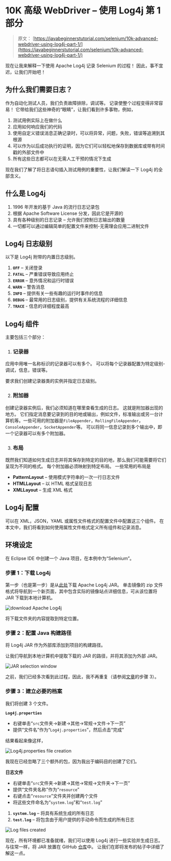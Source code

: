 # 10K 高级 WebDriver – 使用 Log4j 第 1 部分

> 原文： [https://javabeginnerstutorial.com/selenium/10k-advanced-webdriver-using-log4j-part-1/](https://javabeginnerstutorial.com/selenium/10k-advanced-webdriver-using-log4j-part-1/)

现在让我来解释一下使用 Apache Log4j 记录 Selenium 的过程！ 因此，事不宜迟，让我们开始吧！

## 为什么我们需要日志？

作为自动化测试人员，我们负责故障排除，调试等。 记录使整个过程变得非常容易！ 它带给我们这些神奇的“眼睛”，让我们看到许多事物，例如，

1.  测试用例实际上在做什么
2.  应用如何响应我们的代码
3.  使用自定义错误消息正确记录时，可以将异常，问题，失败，错误等追溯到其根源
4.  可以作为以后成功执行的证明，因为它们可以轻松地保存到数据库或带有时间戳的外部文件中
5.  所有这些日志都可以在无需人工干预的情况下生成

现在我们了解了将日志语句插入测试用例的重要性，让我们解读一下 Log4j 的全部含义。

## 什么是 Log4j

1.  1996 年开发的基于 Java 的流行日志记录包
2.  根据 Apache Software License 分发，因此它是开源的
3.  具有各种级别的日志记录 – 允许我们控制日志输出的数量
4.  一切都可以通过编辑简单的配置文件来控制-无需理会应用二进制文件

## Log4j 日志级别

以下是 Log4j 附带的内置日志级别。

1.  **`OFF`** – 关闭登录
2.  **`FATAL`** – 严重错误导致应用终止
3.  **`ERROR`** – 意外情况和运行时错误
4.  **`WARN`** – 警告消息
5.  **`INFO`** – 提供有关一些有趣的运行时事件的信息
6.  **`DEBUG`** – 最常用的日志级别，提供有关系统流程的详细信息
7.  **`TRACE`** - 信息的详细程度最高

## Log4j 组件

主要包括三个部分：

1.  ### 记录器

应用中用唯一名称标识的记录器可以有多个。 可以将每个记录器配置为特定级别-调试，信息，错误等。

要求我们创建记录器类的实例并指定日志级别。

2.  ### 附加器

创建记录器实例后，我们必须知道在哪里查看生成的日志。 这就是附加器出现的地方。 它们指定消息要记录到的目的地或输出，例如文件，标准输出或另一台计算机等。一些可用的附加器是`FileAppender`，`RollingFileAppender`，`ConsoleAppender`，`SocketAppender`等。 可以将同一信息记录到多个输出中，即一个记录器可以有多个附加器。

3.  ### 布局

既然我们知道如何生成日志并将其保存到特定的目的地，那么我们可能需要将它们呈现为不同的格式。 每个附加器必须映射到特定布局。 一些常用的布局是

*   **PatternLayout** – 使用模式字符串的一次一行日志文件
*   **HTMLLayout** – 以 HTML 格式呈现日志
*   **XMLLayout** – 生成 XML 格式

## Log4j 配置

可以在 XML，JSON，YAML 或属性文件格式的配置文件中配置这三个组件。 在本文中，我们将看到如何使用属性文件格式定义所有组件和记录消息。

## 环境设定

在 Eclipse IDE 中创建一个 Java 项目，在本例中为“Selenium”。

### 步骤 1：下载 Log4j

第一步（也是第一步）是从[此处](https://logging.apache.org/log4j/1.2/download.html)下载 Apache Log4j JAR。 单击镜像的 zip 文件格式将导航到一个新页面，其中包含实际的镜像站点详细信息，可从该位置将 JAR 下载到本地计算机。

![download Apache Log4j](img/4d0bd0a2cc1db2cb7f03718ef5c12931.png)

将下载文件夹的内容提取到特定位置。

### 步骤 2：配置 Java 构建路径

将 Log4j JAR 作为外部库添加到项目的构建路径。

让我们导航到本地计算机中提取下载的 JAR 的路径，并将其添加为外部 JAR。

![JAR selection window](img/c027190f02b422719b9633917ff29b9d.png)

之前，我们已经多次看到此过程，因此，我不再重复（请参阅[文章](https://javabeginnerstutorial.com/selenium/9b-webdriver-eclipse-setup/)的步骤 3）。

### 步骤 3：建立必要的档案

我们将创建 3 个文件。

**`Log4j.properties`**

*   右键单击“`src`文件夹->新建->其他->常规->文件->下一页”
*   提供“文件名”作为“`Log4j.properties`”，然后点击“完成”

结果看起来像这样，

![Log4j.properties file creation](img/e27b7184646bb1e673729341bb77e0f8.png)

我现在已经忽略了三个额外的包，因为我出于编码目的创建了它们。

**日志文件**

*   右键单击“`src`文件夹->新建->其他->常规->文件夹->下一页”
*   提供“文件夹名称”作为“`resource`”
*   右键点击“`resource`”文件夹并创建两个文件
*   将这些文件命名为“`system.log`”和“`test.log`”

1.  **`system.log`** – 将具有系统生成的所有日志
2.  **`test.log`** – 将包含由于用户提供的手动命令而生成的所有日志

![Log files created](img/7dbb8f2542d3154b6359132207b4d7b9.png)

现在，所有环境都已准备就绪，我们可以使用 Log4j 进行一些实验并生成日志。 与往常一样，将 JAR 放置在 GitHub [仓库](https://github.com/JBTAdmin/Selenium/tree/master/AdvancedWebDriver)中。 让我们在即将发布的帖子中详细了解这一点。
